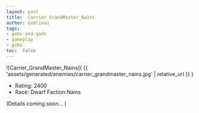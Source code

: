 ```yaml
---
layout: post
title:  Carrier_GrandMaster_Nains
author: Goblinou
tags:
- gobs-and-gods
- gameplay
- gobs
toc:  false
---
```


![Carrier_GrandMaster_Nains]( {{ 'assets/generated/enemies/carrier_grandmaster_nains.jpg' | relative_url }} )
- Rating: 2400
- Race: Dwarf  Faction:Nains

(Details coming soon... )